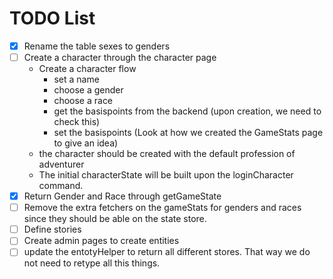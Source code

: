 # TODO List 

- [x] Rename the table sexes to genders
- [ ] Create a character through the character page
  - Create a character flow
    - set a name
    - choose a gender
    - choose a race
    - get the basispoints from the backend (upon creation, we need to check this)
    - set the basispoints (Look at how we created the GameStats page to give an idea)
  - the character should be created with the default profession of adventurer
  - The initial characterState will be built upon the loginCharacter command.
- [x] Return Gender and Race through getGameState
- [ ] Remove the extra fetchers on the gameStats for genders and races since they should be able on the state store.
- [ ] Define stories
- [ ] Create admin pages to create entities
- [ ] update the entotyHelper to return all different stores. That way we do not need to retype all this things.
